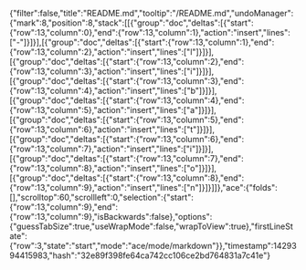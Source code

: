 {"filter":false,"title":"README.md","tooltip":"/README.md","undoManager":{"mark":8,"position":8,"stack":[[{"group":"doc","deltas":[{"start":{"row":13,"column":0},"end":{"row":13,"column":1},"action":"insert","lines":["-"]}]}],[{"group":"doc","deltas":[{"start":{"row":13,"column":1},"end":{"row":13,"column":2},"action":"insert","lines":["l"]}]}],[{"group":"doc","deltas":[{"start":{"row":13,"column":2},"end":{"row":13,"column":3},"action":"insert","lines":["i"]}]}],[{"group":"doc","deltas":[{"start":{"row":13,"column":3},"end":{"row":13,"column":4},"action":"insert","lines":["b"]}]}],[{"group":"doc","deltas":[{"start":{"row":13,"column":4},"end":{"row":13,"column":5},"action":"insert","lines":["a"]}]}],[{"group":"doc","deltas":[{"start":{"row":13,"column":5},"end":{"row":13,"column":6},"action":"insert","lines":["t"]}]}],[{"group":"doc","deltas":[{"start":{"row":13,"column":6},"end":{"row":13,"column":7},"action":"insert","lines":["i"]}]}],[{"group":"doc","deltas":[{"start":{"row":13,"column":7},"end":{"row":13,"column":8},"action":"insert","lines":["o"]}]}],[{"group":"doc","deltas":[{"start":{"row":13,"column":8},"end":{"row":13,"column":9},"action":"insert","lines":["n"]}]}]]},"ace":{"folds":[],"scrolltop":60,"scrollleft":0,"selection":{"start":{"row":13,"column":9},"end":{"row":13,"column":9},"isBackwards":false},"options":{"guessTabSize":true,"useWrapMode":false,"wrapToView":true},"firstLineState":{"row":3,"state":"start","mode":"ace/mode/markdown"}},"timestamp":1429394415983,"hash":"32e89f398fe64ca742cc106ce2bd764831a7c41e"}